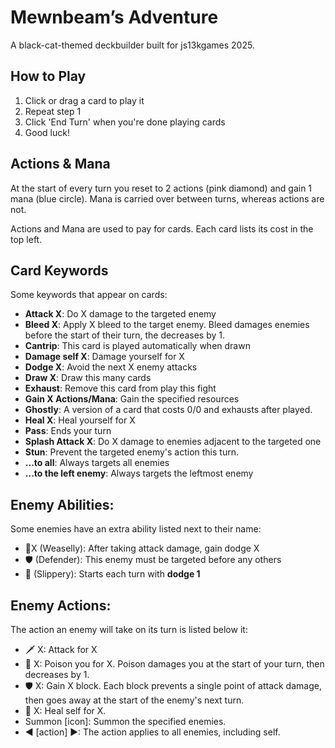 # Mewnbeam’s Adventure

A black-cat-themed deckbuilder built for js13kgames 2025.

## How to Play

1. Click or drag a card to play it
2. Repeat step 1
3. Click 'End Turn' when you're done playing cards
4. Good luck!

## Actions & Mana

At the start of every turn you reset to 2 actions (pink diamond) and gain 1 mana (blue circle). Mana is carried over between turns, whereas actions are not.

Actions and Mana are used to pay for cards. Each card lists its cost in the top left.

## Card Keywords

Some keywords that appear on cards:
* **Attack X**: Do X damage to the targeted enemy
* **Bleed X**: Apply X bleed to the target enemy. Bleed damages enemies before the start of their turn, the decreases by 1.
* **Cantrip**: This card is played automatically when drawn
* **Damage self X**: Damage yourself for X
* **Dodge X**: Avoid the next X enemy attacks
* **Draw X**: Draw this many cards
* **Exhaust**: Remove this card from play this fight
* **Gain X Actions/Mana**: Gain the specified resources
* **Ghostly**: A version of a card that costs 0/0 and exhausts after played.
* **Heal X**: Heal yourself for X
* **Pass**: Ends your turn
* **Splash Attack X**: Do X damage to enemies adjacent to the targeted one
* **Stun**: Prevent the targeted enemy's action this turn.
* **...to all**: Always targets all enemies
* **...to the left enemy**: Always targets the leftmost enemy

## Enemy Abilities:

Some enemies have an extra ability listed next to their name:
* 🛑X (Weaselly): After taking attack damage, gain dodge X
* 🛡️ (Defender): This enemy must be targeted before any others
* 🐍 (Slippery): Starts each turn with **dodge 1**

## Enemy Actions:

The action an enemy will take on its turn is listed below it:
* 🗡️ X: Attack for X
* 🧪 X: Poison you for X. Poison damages you at the start of your turn, then decreases by 1.
* 🛡️ X: Gain X block. Each block prevents a single point of attack damage, then goes away at the start of the enemy's next turn.
* 💖 X: Heal self for X.
* Summon [icon]: Summon the specified enemies.
* ◄ [action] ►: The action applies to all enemies, including self.
